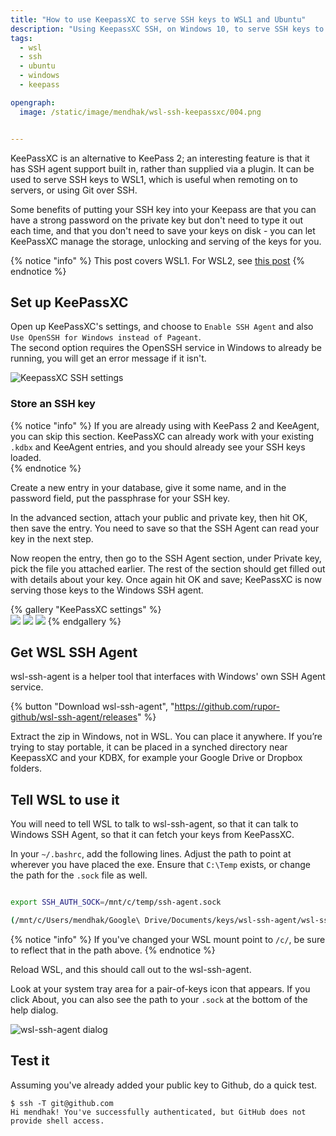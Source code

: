 ```yaml
---
title: "How to use KeepassXC to serve SSH keys to WSL1 and Ubuntu"
description: "Using KeepassXC SSH, on Windows 10, to serve SSH keys to WSL1 running Ubuntu"
tags: 
  - wsl
  - ssh
  - ubuntu
  - windows
  - keepass

opengraph: 
  image: /static/image/mendhak/wsl-ssh-keepassxc/004.png


---
```



KeePassXC is an alternative to KeePass 2; an interesting feature is that it has SSH agent support built in, rather than supplied via a plugin. It can be used to serve SSH keys to WSL1, which is useful when remoting on to servers, or using Git over SSH.

Some benefits of putting your SSH key into your Keepass are that you can have a strong password on the private key but don't need to type it out each time, and that you don't need to save your keys on disk - you can let KeePassXC manage the storage, unlocking and serving of the keys for you.  

{% notice "info" %}
This post covers WSL1.  For WSL2, see [this post](/wsl2-keepassxc-ssh/)
{% endnotice %}



## Set up KeePassXC

Open up KeePassXC's settings, and choose to `Enable SSH Agent` and also `Use OpenSSH for Windows instead of Pageant`.  
The second option requires the OpenSSH service in Windows to already be running, you will get an error message if it isn't. 

![KeepassXC SSH settings](/static/image/mendhak/wsl-ssh-keepassxc/001.png)



### Store an SSH key

{% notice "info" %}
If you are already using with KeePass 2 and KeeAgent, you can skip this section. KeePassXC can already work with your existing `.kdbx` and KeeAgent entries, and you should already see your SSH keys loaded.  
{% endnotice %}

Create a new entry in your database, give it some name, and in the password field, put the passphrase for your SSH key. 



In the advanced section, attach your public and private key, then hit OK, then save the entry.  You need to save so that the SSH Agent can read your key in the next step. 



Now reopen the entry, then go to the SSH Agent section, under Private key, pick the file you attached earlier.  The rest of the section should get filled out with details about your key. Once again hit OK and save; KeePassXC is now serving those keys to the Windows SSH agent. 



{% gallery "KeePassXC settings" %}    
![](/static/image/mendhak/wsl-ssh-keepassxc/002.png)
![](/static/image/mendhak/wsl-ssh-keepassxc/003.png)
![](/static/image/mendhak/wsl-ssh-keepassxc/004.png)
{% endgallery %}



## Get WSL SSH Agent


wsl-ssh-agent is a helper tool that interfaces with Windows' own SSH Agent service.  

{% button "Download wsl-ssh-agent", "https://github.com/rupor-github/wsl-ssh-agent/releases" %}


Extract the zip in Windows, not in WSL. You can place it anywhere. If you’re trying to stay portable, it can be placed in a synched directory near KeepassXC and your KDBX, for example your Google Drive or Dropbox folders. 


## Tell WSL to use it

You will need to tell WSL to talk to wsl-ssh-agent, so that it can talk to Windows SSH Agent, so that it can fetch your keys from KeePassXC.  

In your `~/.bashrc`, add the following lines.  Adjust the path to point at wherever you have placed the exe.  Ensure that `C:\Temp` exists, or change the path for the `.sock` file as well. 

```bash

export SSH_AUTH_SOCK=/mnt/c/temp/ssh-agent.sock

(/mnt/c/Users/mendhak/Google\ Drive/Documents/keys/wsl-ssh-agent/wsl-ssh-agent-gui.exe -socket "C:\Temp\ssh-agent.sock" & disown)
```

{% notice "info" %}
If you've changed your WSL mount point to `/c/`, be sure to reflect that in the path above.
{% endnotice %}


Reload WSL, and this should call out to the wsl-ssh-agent.  

Look at your system tray area for a pair-of-keys icon that appears.  If you click About, you can also see the path to your `.sock` at the bottom of the help dialog.   

![wsl-ssh-agent dialog](/static/image/mendhak/wsl-ssh-keepassxc/005.png)


## Test it

Assuming you've already added your public key to Github, do a quick test. 

```
$ ssh -T git@github.com
Hi mendhak! You've successfully authenticated, but GitHub does not provide shell access.
```


